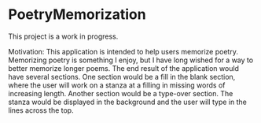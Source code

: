 # PoetryMemorization
This project is a work in progress. 

Motivation: This application is intended to help users memorize poetry. Memorizing poetry is something I enjoy, but 
I have long wished for a way to better memorize longer poems. The end result of the application would have several sections.
One section would be a fill in the blank section, where the user will work on a stanza at a filling in missing words of 
increasing length. Another section would be a type-over section. The stanza would be displayed in the background and the user will type in the lines across the top. 